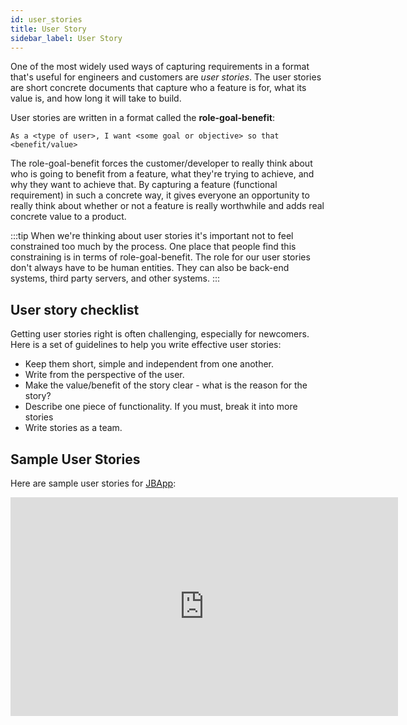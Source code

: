 ```yaml
---
id: user_stories
title: User Story
sidebar_label: User Story
---
```


One of the most widely used ways of capturing requirements
in a format that's useful for engineers and customers are _user stories_.
The user stories are short concrete documents
that capture who a feature is for, what its value is,
and how long it will take to build.

User stories are written in a format called the **role-goal-benefit**:

```plain
As a <type of user>, I want <some goal or objective> so that <benefit/value>
```

The role-goal-benefit forces the customer/developer to really think about who is going to benefit from a feature, what they're trying to achieve, and why they want to achieve that.
By capturing a feature (functional requirement) in such a concrete way, it
gives everyone an opportunity to really think about whether or not
a feature is really worthwhile and adds real concrete value to a product.

:::tip
When we're thinking about user stories it's important not to feel constrained too much by the process.
One place that people find this constraining is in terms of role-goal-benefit. The role for our user stories don't always have to be human entities. They can also be back-end systems, third party servers, and other systems.
:::

## User story checklist
Getting user stories right is often
challenging, especially for newcomers.
Here is a set of guidelines to help you write
effective user stories:

* Keep them short, simple and independent from one another.
* Write from the perspective of the user.
* Make the value/benefit of the story clear - what is the reason for the story?
* Describe one piece of functionality. If you must, break it into more stories
* Write stories as a team.

## Sample User Stories

Here are sample user stories for [JBApp](jbapp):

<iframe src="https://docs.google.com/presentation/d/e/2PACX-1vRWxesUjszU2AKK641oN4gS_NuAsMTKhD570CyiN20s9-YQ78cZ7idlJlyAWSCBjZDHVwjjhYpjokDF/embed?start=false&loop=false&delayms=3000" frameborder="0" width="620" height="350" allowfullscreen="true" mozallowfullscreen="true" webkitallowfullscreen="true"></iframe>
